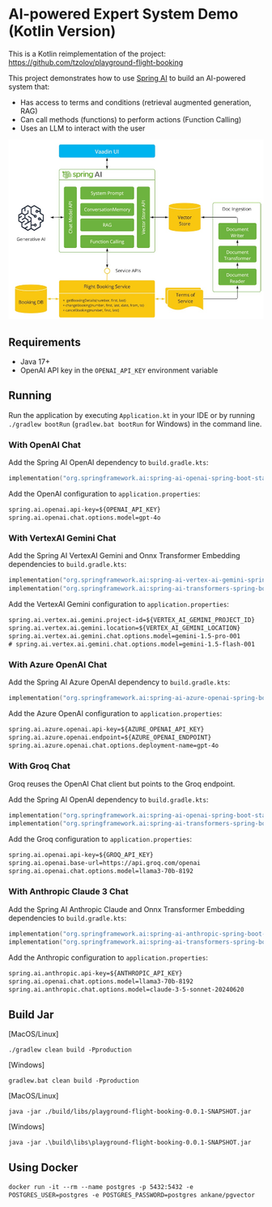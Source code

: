 # AI-powered Expert System Demo (Kotlin Version)

This is a Kotlin reimplementation of the project: https://github.com/tzolov/playground-flight-booking

This project demonstrates how to use [Spring AI](https://github.com/spring-projects/spring-ai) to build an AI-powered system that:

- Has access to terms and conditions (retrieval augmented generation, RAG)
- Can call methods (functions) to perform actions (Function Calling)
- Uses an LLM to interact with the user

![alt text](diagram.jpg)

## Requirements

- Java 17+
- OpenAI API key in the `OPENAI_API_KEY` environment variable

## Running

Run the application by executing `Application.kt` in your IDE or by running `./gradlew bootRun`
(`gradlew.bat bootRun` for Windows) in the command line.

### With OpenAI Chat

Add the Spring AI OpenAI dependency to `build.gradle.kts`:

```kotlin
implementation("org.springframework.ai:spring-ai-openai-spring-boot-starter:1.0.0-SNAPSHOT")
```

Add the OpenAI configuration to `application.properties`:
```
spring.ai.openai.api-key=${OPENAI_API_KEY}
spring.ai.openai.chat.options.model=gpt-4o
```

### With VertexAI Gemini Chat
Add the Spring AI VertexAI Gemini and Onnx Transformer Embedding dependencies to `build.gradle.kts`:
```kotlin
implementation("org.springframework.ai:spring-ai-vertex-ai-gemini-spring-boot-starter:1.0.0-SNAPSHOT")
implementation("org.springframework.ai:spring-ai-transformers-spring-boot-starter:1.0.0-SNAPSHOT")
```

Add the VertexAI Gemini configuration to `application.properties`:
```
spring.ai.vertex.ai.gemini.project-id=${VERTEX_AI_GEMINI_PROJECT_ID}
spring.ai.vertex.ai.gemini.location=${VERTEX_AI_GEMINI_LOCATION}
spring.ai.vertex.ai.gemini.chat.options.model=gemini-1.5-pro-001
# spring.ai.vertex.ai.gemini.chat.options.model=gemini-1.5-flash-001
```

### With Azure OpenAI Chat
Add the Spring AI Azure OpenAI dependency to `build.gradle.kts`:
```kotlin
implementation("org.springframework.ai:spring-ai-azure-openai-spring-boot-starter:1.0.0-SNAPSHOT")
```

Add the Azure OpenAI configuration to `application.properties`:
```
spring.ai.azure.openai.api-key=${AZURE_OPENAI_API_KEY}
spring.ai.azure.openai.endpoint=${AZURE_OPENAI_ENDPOINT}
spring.ai.azure.openai.chat.options.deployment-name=gpt-4o
```

### With Groq Chat
Groq reuses the OpenAI Chat client but points to the Groq endpoint.

Add the Spring AI OpenAI dependency to `build.gradle.kts`:
```kotlin
implementation("org.springframework.ai:spring-ai-openai-spring-boot-starter:1.0.0-SNAPSHOT")
implementation("org.springframework.ai:spring-ai-transformers-spring-boot-starter:1.0.0-SNAPSHOT")
```

Add the Groq configuration to `application.properties`:
```
spring.ai.openai.api-key=${GROQ_API_KEY}
spring.ai.openai.base-url=https://api.groq.com/openai
spring.ai.openai.chat.options.model=llama3-70b-8192
```

### With Anthropic Claude 3 Chat
Add the Spring AI Anthropic Claude and Onnx Transformer Embedding dependencies to `build.gradle.kts`:
```kotlin
implementation("org.springframework.ai:spring-ai-anthropic-spring-boot-starter:1.0.0-SNAPSHOT")
implementation("org.springframework.ai:spring-ai-transformers-spring-boot-starter:1.0.0-SNAPSHOT")
```

Add the Anthropic configuration to `application.properties`:
```
spring.ai.anthropic.api-key=${ANTHROPIC_API_KEY}
spring.ai.openai.chat.options.model=llama3-70b-8192
spring.ai.anthropic.chat.options.model=claude-3-5-sonnet-20240620
```

## Build Jar
[MacOS/Linux]
```shell
./gradlew clean build -Pproduction
```

[Windows]
```shell
gradlew.bat clean build -Pproduction
```

[MacOS/Linux]
```shell
java -jar ./build/libs/playground-flight-booking-0.0.1-SNAPSHOT.jar
```

[Windows]
```shell
java -jar .\build\libs\playground-flight-booking-0.0.1-SNAPSHOT.jar
```

## Using Docker
```shell
docker run -it --rm --name postgres -p 5432:5432 -e POSTGRES_USER=postgres -e POSTGRES_PASSWORD=postgres ankane/pgvector
```